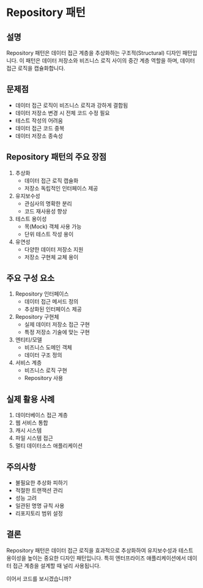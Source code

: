 # Repository 패턴

## 설명
Repository 패턴은 데이터 접근 계층을 추상화하는 구조적(Structural) 디자인 패턴입니다. 이 패턴은 데이터 저장소와 비즈니스 로직 사이의 중간 계층 역할을 하며, 데이터 접근 로직을 캡슐화합니다.

## 문제점
- 데이터 접근 로직이 비즈니스 로직과 강하게 결합됨
- 데이터 저장소 변경 시 전체 코드 수정 필요
- 테스트 작성의 어려움
- 데이터 접근 코드 중복
- 데이터 저장소 종속성

## Repository 패턴의 주요 장점
1. 추상화
    - 데이터 접근 로직 캡슐화
    - 저장소 독립적인 인터페이스 제공
2. 유지보수성
    - 관심사의 명확한 분리
    - 코드 재사용성 향상
3. 테스트 용이성
    - 목(Mock) 객체 사용 가능
    - 단위 테스트 작성 용이
4. 유연성
    - 다양한 데이터 저장소 지원
    - 저장소 구현체 교체 용이

## 주요 구성 요소
1. Repository 인터페이스
    - 데이터 접근 메서드 정의
    - 추상화된 인터페이스 제공
2. Repository 구현체
    - 실제 데이터 저장소 접근 구현
    - 특정 저장소 기술에 맞는 구현
3. 엔티티/모델
    - 비즈니스 도메인 객체
    - 데이터 구조 정의
4. 서비스 계층
    - 비즈니스 로직 구현
    - Repository 사용

## 실제 활용 사례
1. 데이터베이스 접근 계층
2. 웹 서비스 통합
3. 캐시 시스템
4. 파일 시스템 접근
5. 멀티 데이터소스 애플리케이션

## 주의사항
- 불필요한 추상화 피하기
- 적절한 트랜잭션 관리
- 성능 고려
- 일관된 명명 규칙 사용
- 리포지토리 범위 설정

## 결론
Repository 패턴은 데이터 접근 로직을 효과적으로 추상화하여 유지보수성과 테스트 용이성을 높이는 중요한 디자인 패턴입니다. 특히 엔터프라이즈 애플리케이션에서 데이터 접근 계층을 설계할 때 널리 사용됩니다.

이어서 코드를 보시겠습니까?